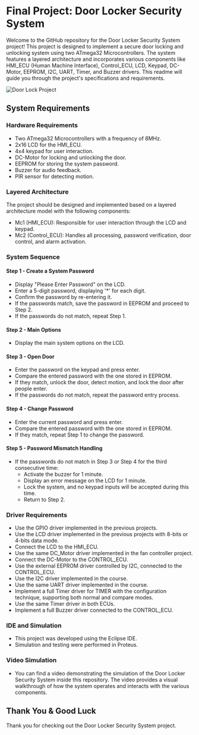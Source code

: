 # Final Project: Door Locker Security System

Welcome to the GitHub repository for the Door Locker Security System project! This  project is designed to implement a secure door locking and unlocking system using two ATmega32 Microcontrollers. The system features a layered architecture and incorporates various components like HMI_ECU (Human Machine Interface), Control_ECU, LCD, Keypad, DC-Motor, EEPROM, I2C, UART, Timer, and Buzzer drivers. This readme will guide you through the project's specifications and requirements.

![Door Lock Project](https://drive.google.com/uc?id=1eSbhn4_VdklzxSSG4xooJ58N9n2Lk8Nn)

## System Requirements

### Hardware Requirements
- Two ATmega32 Microcontrollers with a frequency of 8MHz.
- 2x16 LCD for the HMI_ECU.
- 4x4 keypad for user interaction.
- DC-Motor for locking and unlocking the door.
- EEPROM for storing the system password.
- Buzzer for audio feedback.
- PIR sensor for detecting motion.

### Layered Architecture
The project should be designed and implemented based on a layered architecture model with the following components:
- Mc1 (HMI_ECU): Responsible for user interaction through the LCD and keypad.
- Mc2 (Control_ECU): Handles all processing, password verification, door control, and alarm activation.

### System Sequence

#### Step 1 - Create a System Password
- Display "Please Enter Password" on the LCD.
- Enter a 5-digit password, displaying '*' for each digit.
- Confirm the password by re-entering it.
- If the passwords match, save the password in EEPROM and proceed to Step 2.
- If the passwords do not match, repeat Step 1.

#### Step 2 - Main Options
- Display the main system options on the LCD.

#### Step 3 - Open Door
- Enter the password on the keypad and press enter.
- Compare the entered password with the one stored in EEPROM.
- If they match, unlock the door, detect motion, and lock the door after people enter.
- If the passwords do not match, repeat the password entry process.

#### Step 4 - Change Password
- Enter the current password and press enter.
- Compare the entered password with the one stored in EEPROM.
- If they match, repeat Step 1 to change the password.

#### Step 5 - Password Mismatch Handling
- If the passwords do not match in Step 3 or Step 4 for the third consecutive time:
  - Activate the buzzer for 1 minute.
  - Display an error message on the LCD for 1 minute.
  - Lock the system, and no keypad inputs will be accepted during this time.
  - Return to Step 2.

### Driver Requirements
- Use the GPIO driver implemented in the previous projects.
- Use the LCD driver implemented in the previous projects with 8-bits or 4-bits data mode.
- Connect the LCD to the HMI_ECU.
- Use the same DC_Motor driver implemented in the fan controller project.
- Connect the DC-Motor to the CONTROL_ECU.
- Use the external EEPROM driver controlled by I2C, connected to the CONTROL_ECU.
- Use the I2C driver implemented in the course.
- Use the same UART driver implemented in the course.
- Implement a full Timer driver for TIMER with the configuration technique, supporting both normal and compare modes.
- Use the same Timer driver in both ECUs.
- Implement a full Buzzer driver connected to the CONTROL_ECU.

### IDE and Simulation
- This project was developed using the Eclipse IDE.
- Simulation and testing were performed in Proteus.

### Video Simulation
- You can find a video demonstrating the simulation of the Door Locker Security System inside this repository. The video provides a visual walkthrough of how the system operates and interacts with the various components.

## Thank You & Good Luck

Thank you for checking out the Door Locker Security System project.
